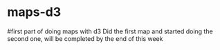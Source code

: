 # maps-d3

#first part of doing maps with d3
Did the first map and started doing the second one, will be completed by the end of this week
